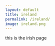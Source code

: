 ```yaml
---
layout: default
title: ireland
permalink: /ireland/
image: ireland.png
---
```


<p>this is the irish page </p>